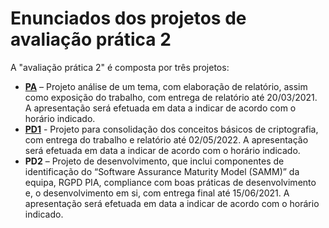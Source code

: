 # Enunciados dos projetos de avaliação prática 2

A "avaliação prática 2" é composta por três projetos: 

- **[PA](PA.md)** – Projeto análise de um tema, com elaboração de relatório, assim como exposição do trabalho, com entrega de relatório até 20/03/2021. A apresentação será efetuada em data a indicar de acordo com o horário indicado.
- **[PD1](PD1.md)** - Projeto para consolidação dos conceitos básicos de criptografia, com entrega do trabalho e relatório até 02/05/2022. A apresentação será efetuada em data a indicar de acordo com o horário indicado.
- **PD2** – Projeto de desenvolvimento, que inclui componentes de identificação do “Software Assurance Maturity Model (SAMM)” da equipa, RGPD PIA, compliance com boas práticas de desenvolvimento e, o desenvolvimento em si, com entrega final até 15/06/2021. A apresentação será efetuada em data a indicar de acordo com o horário indicado.
 

